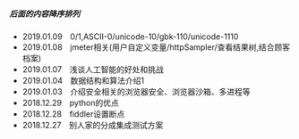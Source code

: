 ##### 后面的内容降序排列
+ 2019.01.09&emsp;0/1,ASCII-0/unicode-10/gbk-110/unicode-1110
+ 2019.01.08&emsp;jmeter相关(用户自定义变量/httpSampler/查看结果树,结合顾客档案)
+ 2019.01.07&emsp;浅谈人工智能的好处和挑战
+ 2019.01.04&emsp;数据结构和算法介绍1
+ 2019.01.03&emsp;介绍安全相关的浏览器安全、浏览器沙箱、多进程等
+ 2018.12.29&emsp;python的优点
+ 2018.12.28&emsp;fiddler设置断点
+ 2018.12.27&emsp;别人家的分成集成测试方案
